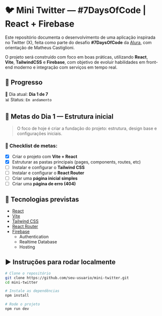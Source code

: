 # 🐦 Mini Twitter — #7DaysOfCode | React + Firebase

Este repositório documenta o desenvolvimento de uma aplicação inspirada no Twitter (X), feita como parte do desafio **#7DaysOfCode** da [Alura](https://www.alura.com.br/), com orientação de Matheus Castiglioni.  

O projeto será construído com foco em boas práticas, utilizando **React**, **Vite**, **TailwindCSS** e **Firebase**, com objetivo de evoluir habilidades em front-end moderno e integração com serviços em tempo real.


## 🚀 Progresso

📆 Dia atual: **Dia 1 de 7**  
📊 Status: `Em andamento`

## 📌 Metas do Dia 1 — Estrutura inicial

> O foco de hoje é criar a fundação do projeto: estrutura, design base e configurações iniciais.

### 🧭 Checklist de metas:

- [x] Criar o projeto com **Vite + React**
- [x] Estruturar as pastas principais (pages, components, routes, etc)
- [ ] Instalar e configurar o **Tailwind CSS**
- [ ] Instalar e configurar o **React Router**
- [ ] Criar uma **página inicial simples**
- [ ] Criar uma **página de erro (404)**

## 🧰 Tecnologias previstas

- [React](https://reactjs.org/)
- [Vite](https://vitejs.dev/)
- [Tailwind CSS](https://tailwindcss.com/)
- [React Router](https://reactrouter.com/)
- [Firebase](https://firebase.google.com/)  
  - Authentication  
  - Realtime Database  
  - Hosting

## ▶️ Instruções para rodar localmente

```bash
# Clone o repositório
git clone https://github.com/seu-usuario/mini-twitter.git
cd mini-twitter

# Instale as dependências
npm install

# Rode o projeto
npm run dev
